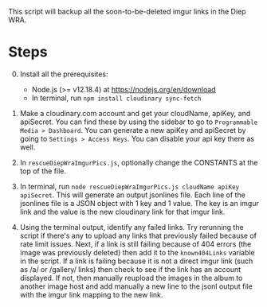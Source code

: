 This script will backup all the soon-to-be-deleted imgur links in the Diep WRA.

# Steps
0. Install all the prerequisites:
   - Node.js (>= v12.18.4) at https://nodejs.org/en/download
   - In terminal, run `npm install cloudinary sync-fetch` 

1. Make a cloudinary.com account and get your cloudName, apiKey, and apiSecret. You can find these by using the sidebar to go to `Programmable Media > Dashboard`. You can generate a new apiKey and apiSecret by going to `Settings > Access Keys`. You can disable your api key there as well.

2. In `rescueDiepWraImgurPics.js`, optionally change the CONSTANTS at the top of the file.

3. In terminal, run `node rescueDiepWraImgurPics.js cloudName apiKey apiSecret`. This will generate an output jsonlines file. Each line of the jsonlines file is a JSON object with 1 key and 1 value. The key is an imgur link and the value is the new cloudinary link for that imgur link.

4. Using the terminal output, identify any failed links. Try rerunning the script if there's any to upload any links that previously failed because of rate limit issues. Next, if a link is still failing because of 404 errors (the image was previously deleted) then add it to the `known404Links` variable in the script. If a link is failing because it is not a direct imgur link (such as /a/ or /gallery/ links) then check to see if the link has an account displayed. If not, then manually reupload the images in the album to another image host and add manually a new line to the jsonl output file with the imgur link mapping to the new link.